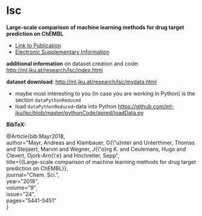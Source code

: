 # lsc
**Large-scale comparison of machine learning methods for drug target prediction on ChEMBL**
* [Link to Publication](https://pubs.rsc.org/en/content/articlelanding/2018/sc/c8sc00148k#!divAbstract)
* [Electronic Supplementary Information](http://www.rsc.org/suppdata/c8/sc/c8sc00148k/c8sc00148k1.pdf)


**additional information** on dataset creation and code: http://ml.jku.at/research/lsc/index.html


**dataset download**: http://ml.jku.at/research/lsc/mydata.html
* maybe most interesting to you (in case you are working in Python) is the section `dataPythonReduced`
* load `dataPythonReduced`-data into Python https://github.com/ml-jku/lsc/blob/master/pythonCode/apred/loadData.py


**BibTeX:**

@Article{bib:Mayr2018,\
author="Mayr, Andreas and Klambauer, G{\\"u}nter and Unterthiner, Thomas and Steijaert, Marvin and Wegner, J{\\"o}rg K. and Ceulemans, Hugo and Clevert, Djork-Arn{\\'e} and Hochreiter, Sepp",\
title={{Large-scale comparison of machine learning methods for drug target prediction on ChEMBL}},\
journal="Chem. Sci.",\
year="2018",\
volume="9",\
issue="24",\
pages="5441-5451"\
} 
